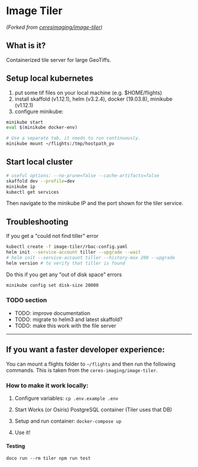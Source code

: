 # Image Tiler
*(Forked from [ceresimaging/image-tiler](https://github.com/ceresimaging/image-tiler))*

## What is it?
Containerized tile server for large GeoTiffs.

## Setup local kubernetes
1. put some tif files on your local machine (e.g. $HOME/flights)
2. install skaffold (v1.12.1), helm (v3.2.4), docker (19.03.8), minikube (v1.12.1)
3. configure minikube:
```bash
minikube start
eval $(minikube docker-env)

# Use a separate tab, it needs to run continuously.
minikube mount ~/flights:/tmp/hostpath_pv
```

## Start local cluster
```bash
# useful options: --no-prune=false --cache-artifacts=false
skaffold dev --profile=dev
minikube ip
kubectl get services
```
Then navigate to the minikube IP and the port shown for the tiler service.

## Troubleshooting
If you get a "could not find tiller" error
```bash
kubectl create -f image-tiler/rbac-config.yaml
helm init --service-account tiller --upgrade --wait
# helm init --service-account tiller --history-max 200 --upgrade
helm version # to verify that tiller is found
```
Do this if you get any "out of disk space" errors
```bash
minikube config set disk-size 20000
```

### TODO section
- TODO: improve documentation
- TODO: migrate to helm3 and latest skaffold?
- TODO: make this work with the file server

***
## If you want a faster developer experience:
You can mount a flights folder to `~/flights` and then run the following commands. This is taken from the `ceres-imaging/image-tiler`.
### How to make it work locally:

1. Configure variables: `cp .env.example .env`

2. Start Works (or Osiris) PostgreSQL container (Tiler uses that DB)

3. Setup and run container: `docker-compose up`

4. Use it!

#### Testing

`doco run --rm tiler npm run test`
